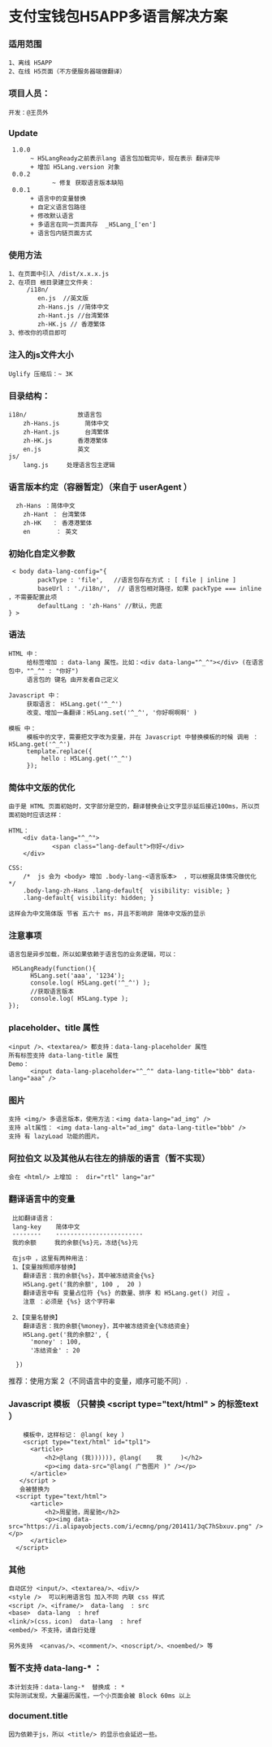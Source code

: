 # 支付宝钱包H5APP多语言解决方案


### 适用范围
	1、离线 H5APP
	2、在线 H5页面（不方便服务器端做翻译）

### 项目人员：
	开发：@王员外
	
 
### Update
	 1.0.0
	      ~ H5LangReady之前表示lang 语言包加载完毕，现在表示 翻译完毕
	      + 增加 H5Lang.version 对象
	 0.0.2
				~ 修复 获取语言版本缺陷 
	 0.0.1
	      + 语言中的变量替换
	      + 自定义语言包路径
	      + 修改默认语言
	      + 多语言在同一页面共存  _H5Lang_['en']
	      + 语言包内链页面方式
	 


### 使用方法
	1、在页面中引入 /dist/x.x.x.js 
	2、在项目 根目录建立文件夹：
		 /i18n/
		    en.js  //英文版
		    zh-Hans.js //简体中文
		    zh-Hant.js //台湾繁体
		    zh-HK.js // 香港繁体
	3、修改你的项目即可	    


### 注入的js文件大小
	Uglify 压缩后：~ 3K

### 目录结构：

	i18n/              放语言包
	    zh-Hans.js       简体中文
	    zh-Hant.js       台湾繁体
	    zh-HK.js       香港港繁体
	    en.js          英文
	js/
	    lang.js     处理语言包主逻辑
	    
### 语言版本约定（容器暂定）（来自于 userAgent ）
      zh-Hans ：简体中文
	    zh-Hant ： 台湾繁体
	    zh-HK   ： 香港港繁体
	    en       ： 英文

### 初始化自定义参数
	 < body data-lang-config="{
	        packType : 'file',   //语言包存在方式 : [ file | inline ]
	        baseUrl : './i18n/',  // 语言包相对路径，如果 packType === inline ，不需要配置此项
	        defaultLang : 'zh-Hans' //默认，兜底
	} >


### 语法
	HTML 中：
		 给标签增加 : data-lang 属性。比如：<div data-lang="^_^"></div> (在语言包中，"^_^" : "你好")
		 语言包的 键名 由开发者自己定义
		 
	Javascript 中：
		 获取语言： H5Lang.get('^_^')
		 改变、增加一条翻译：H5Lang.set('^_^', '你好啊啊啊' )
		 
	模板 中：
		 模板中的文字，需要把文字改为变量，并在 Javascript 中替换模板的时候 调用 ：H5Lang.get('^_^')
		 template.replace({
		     hello : H5Lang.get('^_^')
		 });
		 

### 简体中文版的优化
	由于是 HTML 页面初始时，文字部分是空的，翻译替换会让文字显示延后接近100ms，所以页面初始时应该这样：
	
	HTML：
		<div data-lang="^_^">
				<span class="lang-default">你好</div>
		</div> 
		
	CSS:
		/*  js 会为 <body> 增加 .body-lang-<语言版本>  ，可以根据具体情况做优化 */
		.body-lang-zh-Hans .lang-default{  visibility: visible; }
		.lang-default{ visibility: hidden; }	
		
	这样会为中文简体版 节省 五六十 ms，并且不影响非 简体中文版的显示	
	
### 注意事项
	语言包是异步加载，所以如果依赖于语言包的业务逻辑，可以：
	
	 H5LangReady(function(){
          H5Lang.set('aaa', '1234');
          console.log( H5Lang.get('^_^') );
          //获取语言版本
          console.log( H5Lang.type );
    });

### placeholder、title 属性
	<input />、<textarea/> 都支持：data-lang-placeholder 属性
	所有标签支持 data-lang-title 属性
	Demo：
		  <input data-lang-placeholder="^_^" data-lang-title="bbb" data-lang="aaa" />
		  
 

### 图片
	支持 <img/> 多语言版本，使用方法：<img data-lang="ad_img" />
	支持 alt属性： <img data-lang-alt="ad_img" data-lang-title="bbb" />
	支持 有 lazyLoad 功能的图片。

### 阿拉伯文 以及其他从右往左的排版的语言（暂不实现）
	会在 <html/> 上增加 :  dir="rtl" lang="ar"

### 翻译语言中的变量
	 比如翻译语言：
	 lang-key    简体中文
	 --------    ------------------------
	 我的余额     我的余额{%s}元，冻结{%s}元
	 
	 在js中 ，这里有两种用法：
	 1、【变量按照顺序替换】
	    翻译语言：我的余额{%s}，其中被冻结资金{%s} 
	    H5Lang.get('我的余额', 100 ,  20 )
	    翻译语言中有 变量占位符 {%s} 的数量、排序 和 H5Lang.get() 对应 。
	    注意 ：必须是 {%s} 这个字符串
	 
	 2、【变量名替换】
	    翻译语言：我的余额{%money}，其中被冻结资金{%冻结资金} 
	    H5Lang.get('我的余额2', {
          'money' : 100,
          '冻结资金' : 20
 
      })
      
   推荐：使用方案 2（不同语言中的变量，顺序可能不同）.
	
	
### Javascript 模板 （只替换 &lt;script type="text/html" &gt; 的标签text ）
``` 
	模板中，这样标记： @lang( key )
	<script type="text/html" id="tpl1">
      <article>
          <h2>@lang (我)))))), @lang(    我     )</h2>
          <p><img data-src="@lang( 广告图片 )" /></p>
      </article>
   </script >
   会被替换为
  <script type="text/html">
      <article>
          <h2>周星驰，周星驰</h2>
          <p><img data-src="https://i.alipayobjects.com/i/ecmng/png/201411/3qC7hSbxuv.png" /></p>
      </article>
  </script>
``` 
  

### 其他
	自动区分 <input/>、<textarea/>、<div/>
	<style />  可以利用语言包 加入不同 内联 css 样式 
	<script />、<iframe/>  data-lang  : src
	<base>  data-lang  : href
	<link/>(css，icon)  data-lang  : href
	<embed/> 不支持，请自行处理
	
	另外支持  <canvas/>、<comment/>、<noscript/>、<noembed/> 等
	
### 暂不支持 data-lang-* ：
	本计划支持：data-lang-*  替换成 : *
	实际测试发现，大量遍历属性，一个小页面会被 Block 60ms 以上
	
	
	
### document.title 
	因为依赖于js，所以 <title/> 的显示也会延迟一些。
	